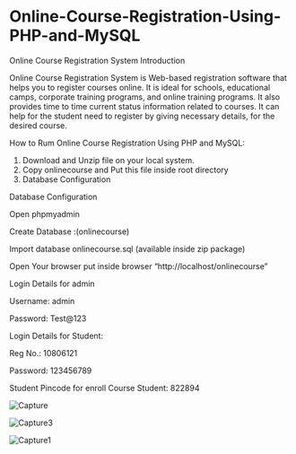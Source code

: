 # Online-Course-Registration-Using-PHP-and-MySQL

Online Course Registration  System Introduction

Online Course Registration System is Web-based registration software that helps you to register courses online. 
It is ideal for schools, educational camps, corporate training programs, and online training programs. 
It also provides time to time current status information related to courses. 
It can help for the student need to register by giving necessary details, for the desired course.



How to Rum Online Course Registration Using PHP and MySQL:



1. Download and Unzip file on your local system.
2. Copy onlinecourse and Put this file inside root directory
3. Database Configuration

Database Configuration


Open phpmyadmin

Create Database :(onlinecourse)

Import database onlinecourse.sql (available inside zip package)


Open Your browser put inside browser “http://localhost/onlinecourse”



Login Details for admin 

Username: admin

Password: Test@123



Login Details for Student: 


Reg No.: 10806121


Password: 123456789



Student Pincode for enroll Course Student: 822894

![Capture](https://github.com/abiribahullas7766/Online-Course-Registration-Using-PHP-and-MySQL/assets/54986400/2e1a247e-efde-453e-b007-cc219e9e2776)




![Capture3](https://github.com/abiribahullas7766/Online-Course-Registration-Using-PHP-and-MySQL/assets/54986400/633ec2d0-1c39-4ffc-acb5-b63145975c65)



![Capture1](https://github.com/abiribahullas7766/Online-Course-Registration-Using-PHP-and-MySQL/assets/54986400/14ebea73-ddad-4bac-b5a9-8a7fe85cd020)



